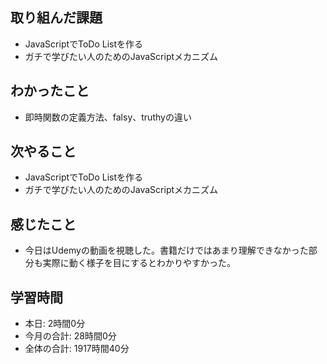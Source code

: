 ## 取り組んだ課題
- JavaScriptでToDo Listを作る
- ガチで学びたい人のためのJavaScriptメカニズム
## わかったこと
- 即時関数の定義方法、falsy、truthyの違い
## 次やること
- JavaScriptでToDo Listを作る
- ガチで学びたい人のためのJavaScriptメカニズム
## 感じたこと
- 今日はUdemyの動画を視聴した。書籍だけではあまり理解できなかった部分も実際に動く様子を目にするとわかりやすかった。
## 学習時間
- 本日: 2時間0分
- 今月の合計: 28時間0分
- 全体の合計: 1917時間40分
